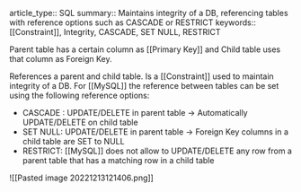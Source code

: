 article_type:: SQL
summary:: Maintains integrity of a DB, referencing tables with reference options such as CASCADE or RESTRICT
keywords:: [[Constraint]], Integrity, CASCADE, SET NULL, RESTRICT

Parent table has a certain column as [[Primary Key]] and Child table uses that column as Foreign Key.

References a parent and child table. Is a [[Constraint]] used to maintain integrity of a DB.
For [[MySQL]] the reference between tables can be set using the following reference options:

* CASCADE : UPDATE/DELETE in parent table -> Automatically UPDATE/DELETE on child table
* SET NULL: UPDATE/DELETE in parent table -> Foreign Key columns in a child table are SET to NULL
* RESTRICT: [[MySQL]] does not allow to UPDATE/DELETE any row from a parent table that has a matching row in a child table

![[Pasted image 20221213121406.png]]